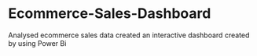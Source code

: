 # Ecommerce-Sales-Dashboard
Analysed ecommerce sales data created an interactive dashboard created by using Power Bi
